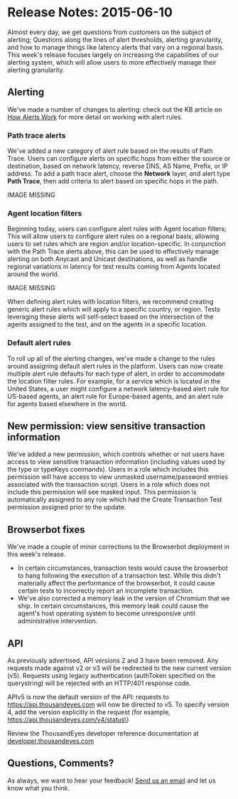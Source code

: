 # Release Notes: 2015-06-10

Almost every day, we get questions from customers on the subject of alerting; Questions along the lines of alert thresholds, alerting granularity, and how to manage things like latency alerts that vary on a regional basis. This week's release focuses largely on increasing the capabilities of our alerting system, which will allow users to more effectively manage their alerting granularity.  
 

## Alerting

We've made a number of changes to alerting: check out the KB article on [How Alerts Work](https://success.thousandeyes.com/PublicArticlePage?articleIdParam=kA044000000CnBqCAK_How-Alerts-work) for more detail on working with alert rules.

### Path trace alerts

We've added a new category of alert rule based on the results of Path Trace. Users can configure alerts on specific hops from either the source or destination, based on network latency, reverse DNS, AS Name, Prefix, or IP address.  To add a path trace alert, choose the **Network** layer, and alert type **Path Trace**, then add criteria to alert based on specific hops in the path.

IMAGE MISSING

### Agent location filters

Beginning today, users can configure alert rules with Agent location filters; This will allow users to configure alert rules on a regional basis, allowing users to set rules which are region and/or location-specific. In conjunction with the Path Trace alerts above, this can be used to effectively manage alerting on both Anycast and Unicast destinations, as well as handle regional variations in latency for test results coming from Agents located around the world.

IMAGE MISSING

When defining alert rules with location filters, we recommend creating generic alert rules which will apply to a specific country, or region.  Tests leveraging these alerts will self-select based on the intersection of the agents assigned to the test, and on the agents in a specific location.

### Default alert rules

To roll up all of the alerting changes, we've made a change to the rules around assigning default alert rules in the platform. Users can now create multiple alert rule defaults for each type of alert, in order to accommodate the location filter rules. For example, for a service which is located in the United States, a user might configure a network latency-based alert rule for US-based agents, an alert rule for Europe-based agents, and an alert rule for agents based elsewhere in the world.  
 

## New permission: view sensitive transaction information

We've added a new permission, which controls whether or not users have access to view sensitive transaction information \(including values used by the type or typeKeys commands\). Users in a role which includes this permission will have access to view unmasked username/password entries associated with the transaction script. Users in a role which does not include this permission will see masked input.  This permission is automatically assigned to any role which had the Create Transaction Test permission assigned prior to the update.  
 

## Browserbot fixes

We've made a couple of minor corrections to the Browserbot deployment in this week's release.

* In certain circumstances, transaction tests would cause the browserbot to hang following the execution of a transaction test. While this didn't materially affect the performance of the browserbot, it could cause certain tests to incorrectly report an incomplete transaction.
* We've also corrected a memory leak in the version of Chromium that we ship. In certain circumstances, this memory leak could cause the agent's host operating system to become unresponsive until administrative intervention.   

## API

As previously advertised, API versions 2 and 3 have been removed. Any requests made against v2 or v3 will be redirected to the new current version \(v5\). Requests using legacy authentication \(authToken specified on the querystring\) will be rejected with an HTTP/401 response code.

APIv5 is now the default version of the API: requests to https://api.thousandeyes.com will now be directed to v5. To specify version 4, add the version explicitly in the request \(for example, https://api.thousandeyes.com/v4/status\)

Review the ThousandEyes developer reference documentation at [developer.thousandeyes.com](http://developer.thousandeyes.com/)

## Questions, Comments?

As always, we want to hear your feedback! [Send us an email](mailto:support@thousandeyes.com?subject=2015-06-10+Release+Notes) and let us know what you think.

